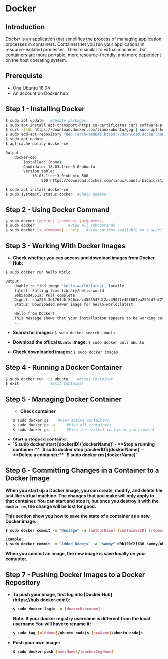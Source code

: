 # Docker 

## Introduction

*Docker* is an application that simplifies the process of managing application processes in containers. Containers let you run your applications in resource-isolated processes. They’re similar to virtual machines, but containers are more portable, more resource-friendly, and more dependent on the host operating system.

## Prerequiste

- One Ubuntu 18.04
- An account on Docker hub

## Step 1 - Installing Docker

```sh
$ sudo apt update 	#Update packages
$ sudo apt install apt-transport-https ca-certificates curl software-properties-common
$ curl -fsSL https://download.docker.com/linux/ubuntu/gpg | sudo apt-key add -
$ sudo add-apt-repository "deb [arch=amd64] https://download.docker.com/linux/ubuntu bionic stable"
$ sudo apt update
$ apt-cache policy docker-ce

Output:
	docker-ce:
 		Installed: (none)
  		Candidate: 18.03.1~ce~3-0~ubuntu
  		Version table:
     		18.03.1~ce~3-0~ubuntu 500
        		500 https://download.docker.com/linux/ubuntu bionic/stable amd64 Packages

$ sudo apt install docker-ce
$ sudo systemctl status docker 	#Check deamon 

```

## Step 2 - Using Docker Command 

```sh
$ sudo docker [option] [commnad] [arguments]
$ sudo docker 				#View all subcommands
$ sudo docker [subCommand] --help 	#View options available to a specific command
```

## Step 3 - Working With Docker Images

- **Check whether you can access and download images from Docker Hub:**

```sh
$ sudo docker run hello World

Output:
	Unable to find image 'hello-world:latest' locally
	latest: Pulling from library/hello-world
	9bb5a5d4561a: Pull complete
	Digest: sha256:3e1764d0f546ceac4565547df2ac4907fe46f007ea229fd7ef2718514bcec35d
	Status: Downloaded newer image for hello-world:latest

	Hello from Docker!
	This message shows that your installation appears to be working correctly.
	...
```
- **Search for images:**
`$ sudo docker search ubuntu`


- **Download the offical `Ubuntu` image:**
`$ sudo docker pull ubuntu`

- **Check downloaded images:**
`$ sudo docker images `

## Step 4 - Running a Docker Container

```sh
$ sudo docker run -it ubuntu 	#Acces Container
$ exit 				#Exit Container
```

## Step 5 - Managing Docker Container
<ul>

- **Check container**
```sh
$ sudo docker ps 	#View active containers
$ sudo docker ps -a 	#View all containers
$ sudo docker ps -l 	#View the lastest container you created
```
<li><b>Start a stopped container:<li><b>
`$ sudo docker start [dockerID]/[dockerName]`
- **Stop a running container:**
`$ sudo docker stop [dockerID]/[dockerName]`
- **Delete a container:**
`$ sudo docker rm [dockerName]`
</ul>

## Step 6 - Committing Changes in a Container to a Docker Image

When you start up a Docker image, you can create, modify, and delete file just like virtual machine. The changes that you make will only apply to that container. You can start and stop it, but once you destroy it with the `docker rm`, the change will be lost for good.


This section show you how to save the state of a container as a new Docker image.

```sh
$ sudo docker commit -m "Message" -a [authorName] [containerID] [repository]/[newImgName]

Example:
$ sudo docker commit -m "Added Nodejs" -a "sammy" d9b100f2f636 sammy/ubuntu-nodejs
```

When you commit an image, the new image is save locally on your comupter.

## Step 7 - Pushing Docker Images to a Docker Repository

<ul>

<li><b> To push your image, first log into [Docker Hub](https://hub.docker.com/): </b></li>

```sh
$ sudo docker login -u [dockerUsername]
```
 **Note:** If your docker registry username is different from the **local username** You will have to rename it:
```sh
$ sudo tag [oldName]/ubuntu-nodejs [newName]/ubuntu-nodejs
```

<li><b> Push your own image: </b></li>

```sh 
$ sudo docker push [userName]/[dockerImgName]
```